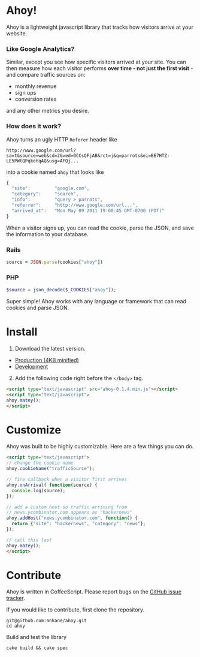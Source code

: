 # Ahoy!

Ahoy is a lightweight javascript library that tracks how visitors arrive at your website.

### Like Google Analytics?

Similar, except you see how specific visitors arrived at your site. You can then measure how each visitor performs __over time - not just the first visit__ - and compare traffic sources on:

- monthly revenue
- sign ups
- conversion rates

and any other metrics you desire.

### How does it work?

Ahoy turns an ugly HTTP `Referer` header like

```
http://www.google.com/url?sa=t&source=web&cd=2&ved=0CCsQFjAB&rct=j&q=parrots&ei=BE7HTZ-LE5PWtQPqkeHqAQ&usg=AFQj...
```

into a cookie named `ahoy` that looks like

```javascript
{
  "site":         "google.com",
  "category":     "search",
  "info":         "query > parrots",
  "referrer":     "http://www.google.com/url...",
  "arrived_at":   "Mon May 09 2011 19:08:45 GMT-0700 (PDT)"
}
```

When a visitor signs up, you can read the cookie, parse the JSON, and save the information to your database.

### Rails

```ruby
source = JSON.parse(cookies["ahoy"])
```

### PHP

```php
$source = json_decode($_COOKIES["ahoy"]);
```

Super simple! Ahoy works with any language or framework that can read cookies and parse JSON.

# Install

1. Download the latest version.

  - [Production (4KB minified)](https://github.com/ankane/ahoy/raw/master/releases/ahoy-0.1.4.min.js)
  - [Development](https://github.com/ankane/ahoy/raw/master/releases/ahoy-0.1.4.js)

2. Add the following code right before the `</body>` tag.

```html
<script type="text/javascript" src="ahoy-0.1.4.min.js"></script>
<script type="text/javascript">
ahoy.matey();
</script>
```

# Customize

Ahoy was built to be highly customizable.  Here are a few things you can do.

```html
<script type="text/javascript">
// change the cookie name
ahoy.cookieName("trafficSource");

// fire callback when a visitor first arrives
ahoy.onArrival( function(source) {
  console.log(source);
});

// add a custom host so traffic arriving from
// news.ycombinator.com appears as "hackernews"
ahoy.addHost("news.ycombinator.com", function() {
  return {"site": "hackernews", "category": "news"};
});

// call this last
ahoy.matey();
</script>
```

# Contribute

Ahoy is written in CoffeeScript. Please report bugs on the [GitHub issue tracker](https://github.com/ankane/ahoy/issues).

If you would like to contribute, first clone the repository.

```
git@github.com:ankane/ahoy.git
cd ahoy
```

Build and test the library

```
cake build && cake spec
```
